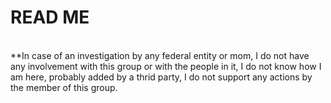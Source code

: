 # READ ME 

</br>
**In case of an investigation by any federal entity or mom, I do not have any involvement with this group or with the people in it, I do not know how I am here, probably added by a thrid party, I do not support any actions by the member of this group.

